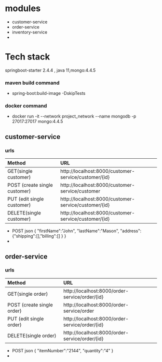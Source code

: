 # modules
- customer-service
- order-service
- inventory-service
- 

# Tech stack
springboot-starter 2.4.4 , java 11,mongo:4.4.5

### maven build command
- spring-boot:build-image -DskipTests

### docker command
- docker run -it --network project_network --name mongodb -p 27017:27017 mongo:4.4.5

## customer-service
### urls

|Method | URL|
| :--------------|:-------------|
|GET(single customer)| http://localhost:8000/customer-service/customer/{id} |
|POST (create single customer) | http://localhost:8000/customer-service/customer |
|PUT (edit single customer)| http://localhost:8000/customer-service/customer/{id} |
|DELETE(single customer) | http://localhost:8000/customer-service/customer/{id} |
-  POST json {
    "firstName":"John",
    "lastName":"Mason",
     "address":{"shipping":[],"billing":[]
    }
   }
- 

## order-service
### urls

|Method | URL|
| :--------------|:-------------|
|GET(single order)| http://localhost:8000/order-service/order/{id} |
|POST (create single order) | http://localhost:8000/order-service/order |
|PUT (edit single order)| http://localhost:8000/order-service/order/{id} |
|DELETE(single order) | http://localhost:8000/order-service/order/{id} |
-  POST json {
   "itemNumber":"2144",
   "quantity":"4"
   }
- 